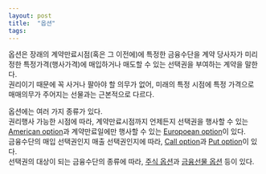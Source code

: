 ```yaml
---
layout: post
title:  "옵션"
tags: 
---
```


<p>
  옵션은 장래의 계약만료시점(혹은 그 이전에)에 특정한 금융수단을 계약 당사자가 미리 정한 특정가격(행사가격)에 매입하거나 매도할 수 있는 선택권을 부여하는 계약을 말한다.<br>
  권리이기 때문에 꼭 사거나 팔아야 할 의무가 없어, 미래의 특정 시점에 특정 가격으로 매매의무가 주어지는 선물과는 근본적으로 다르다.
</p>
<p>
  옵션에는 여러 가지 종류가 있다.<br>
  권리행사 가능한 시점에 따라, 계약만료시점까지 언제든지 선택권을 행사할 수 있는 <u>American option</u>과 계약만료일에만 행사할 수 있는 <u>Europoean option</u>이 있다.<br>
  금융수단의 매입 선택권인지 매출 선택권인지에 따라, <u>Call option</u>과 <u>Put option</u>이 있다.<br>
  선택권의 대상이 되는 금융수단의 종류에 따라, <u>주식 옵션</u>과 <u>금융선물 옵션</u> 등이 있다.
</p>

